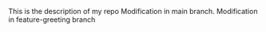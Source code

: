 This is the description of my repo
Modification in main branch.
Modification in feature-greeting branch
